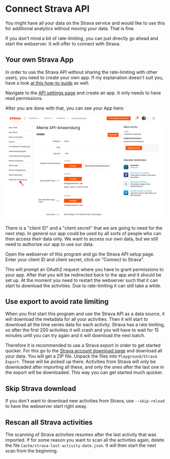 # Connect Strava API

You might have all your data on the Strava service and would like to use this for additional analytics without moving your data. That is fine.

If you don't mind a bit of rate-limiting, you can just directly go ahead and start the webserver. It will offer to connect with Strava.

## Your own Strava App

In order to use the Strava API without sharing the rate-limiting with other users, you need to create your own app. If my explanation doesn't suit you, have a look [at this how-to guide](https://towardsdatascience.com/using-the-strava-api-and-pandas-to-explore-your-activity-data-d94901d9bfde) as well.

Navigate to the [API settings page](https://www.strava.com/settings/api) and create an app. It only needs to have read permissions.

After you are done with that, you can see your App here:

![](images/strava-api-2.png)

There is a "client ID" and a "client secret" that we are going to need for the next step. In general our app could be used by all sorts of people who can then access _their_ data only. We want to access our own data, but we still need to authorize our app to use our data. 

Open the webserver of this program and go the Strava API setup page. Enter your client ID and client secret, click on "Connect to Strava".

This will prompt an OAuth2 request where you have to grant permissions to your app. After that you will be redirected back to the app and it should be set up. At the moment you need to restart the webserver such that it can start to download the activities. Due to rate-limiting it can still take a while.

## Use export to avoid rate limiting

When you first start this program and use the Strava API as a data source, it will download the metadata for all your activities. Then it will start to download all the time series data for each activity. Strava has a rate limiting, so after the first 200 activities it will crash and you will have to wait for 15 minutes until you can try again and it will download the next batch.

Therefore it is recommended to use a Strava export in order to get started quicker. For this go to the [Strava account download page](https://www.strava.com/athlete/delete_your_account) and download all your data. You will get a ZIP file. Unpack the files into `Playground/Strava Export`. These will be picked up there. Activities from Strava will only be downloaded after importing all these, and only the ones after the last one in the export will be downloaded. This way you can get started much quicker.

## Skip Strava download

If you don't want to download new activities from Strava, use `--skip-reload` to have the webserver start right away.

## Rescan all Strava activities

The scanning of Strava activities resumes after the last activity that was imported. If for some reason you want to scan all the activities again, delete the file `Cache/strava-last-activity-date.json`. It will then start the next scan from the beginning.